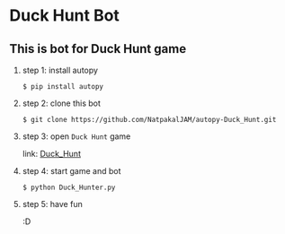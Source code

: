 # Duck Hunt Bot

## This is bot for Duck Hunt game


1) step 1: install autopy

    ```
    $ pip install autopy
    ```

2) step 2: clone this bot
    ```
    $ git clone https://github.com/NatpakalJAM/autopy-Duck_Hunt.git
    ```

3) step 3: open `Duck Hunt` game

    link: [Duck_Hunt](http://www.gotoandplay.it/_games/_nesDuckHunt/nesDuckHunt.php)

4) step 4: start game and bot
    ```
    $ python Duck_Hunter.py
    ```

5) step 5: have fun

    :D

